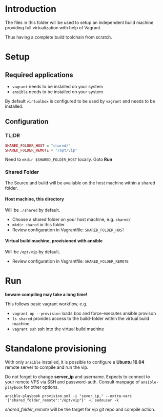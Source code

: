 # Introduction

The files in this folder will be used to setup an independent build machine
providing full virtualization with help of Vagrant.

Thus having a complete build toolchain from scratch.

# Setup

## Required applications

* ```vagrant``` needs to be installed on your system
* ```ansible``` needs to be installed on your system

By default ```virtualbox``` is configured to be used by ```vagrant``` and needs to be installed.

## Configuration

### TL;DR

```ruby Vagrantfile
SHARED_FOLDER_HOST = "shared/"
SHARED_FOLDER_REMOTE = "/opt/vip"
```

Need to ```mkdir $SHARED_FOLDER_HOST``` locally.
Goto **Run**

### Shared Folder
The Source and build will be available on the host machine within a shared folder.

#### Host machine, this directory

Will be ```./shared``` by default.

* Choose a shared folder on your host machine, e.g. ```shared/```
* ```mkdir shared``` in this folder
* Review configuration in Vagrantfile: ```SHARED_FOLDER_HOST```

#### Virtual build machine, provisioned with ansible

Will be ```/opt/vip``` by default.

* Review configuration in Vagrantfile: ```SHARED_FOLDER_REMOTE```

# Run

**beware compiling may take a long time!**

This follows basic vagrant workflow, e.g.

* ```vagrant up --provision``` loads box and force-executes ansible provison
* ```ls shared``` provides access to the build-folder within the virtual build machine
* ```vagrant ssh``` ssh into the virtual build machine

# Standalone provisioning

With only ```ansible``` installed, it is possible to configure a **Ubuntu 16.04** remote server to compile and run the vip.

Do not forget to change **server_ip** and username. Expects to connect to your remote VPS via SSH and password-auth.
Consult manpage of ```ansible-playbook``` for other options.

```shell
ansible-playbook provision.yml -i "sever_ip," --extra-vars '{"shared_folder_remote":"/opt/vip"}' -u sudouser -k
```

*shared_folder_remote* will be the target for vip git repo and compile action.

